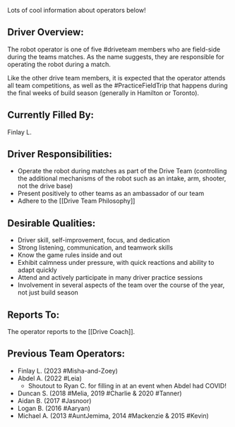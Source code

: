 Lots of cool information about operators below!
## Driver Overview:

The robot operator is one of five #driveteam  members who are field-side during the teams matches. As the name suggests, they are responsible for operating the robot during a match.

Like the other drive team members, it is expected that the operator attends all team competitions, as well as the #PracticeFieldTrip that happens during the final weeks of build season (generally in Hamilton or Toronto). 
## Currently Filled By:

Finlay L.
## Driver Responsibilities:

- Operate the robot during matches as part of the Drive Team (controlling the additional mechanisms of the robot such as an intake, arm, shooter, not the drive base)
- Present positively to other teams as an ambassador of our team
- Adhere to the [[Drive Team Philosophy]]
## Desirable Qualities:

- Driver skill, self-improvement, focus, and dedication 
- Strong listening, communication, and teamwork skills
- Know the game rules inside and out
- Exhibit calmness under pressure, with quick reactions and ability to adapt quickly
- Attend and actively participate in many driver practice sessions 
- Involvement in several aspects of the team over the course of the year, not just build season
## Reports To:

The operator reports to the [[Drive Coach]].
## Previous Team Operators:

- Finlay L. (2023 #Misha-and-Zoey)
- Abdel A. (2022 #Leia)
	- Shoutout to Ryan C. for filling in at an event when Abdel had COVID!
- Duncan S. (2018 #Melia, 2019 #Charlie & 2020 #Tanner)
- Aidan B. (2017 #Jasnoor)
- Logan B. (2016 #Aaryan)
- Michael A. (2013 #AuntJemima, 2014 #Mackenzie & 2015 #Kevin)
